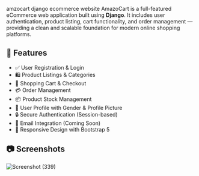 amzocart django ecommerce website
AmazoCart is a full-featured eCommerce web application built using **Django**. It includes user authentication, product listing, cart functionality, and order management — providing a clean and scalable foundation for modern online shopping platforms.


## 🚀 Features

- ✅ User Registration & Login
- 🛍️ Product Listings & Categories
- 🛒 Shopping Cart & Checkout
- 💳 Order Management
- 📦 Product Stock Management
- 👤 User Profile with Gender & Profile Picture
- 🔒 Secure Authentication (Session-based)
- 📧 Email Integration (Coming Soon)
- 🎨 Responsive Design with Bootstrap 5


## 📷 Screenshots
![Screenshot (339)](https://github.com/user-attachments/assets/3f3291d8-f51f-4c96-aff2-11a7fe166a5d)
